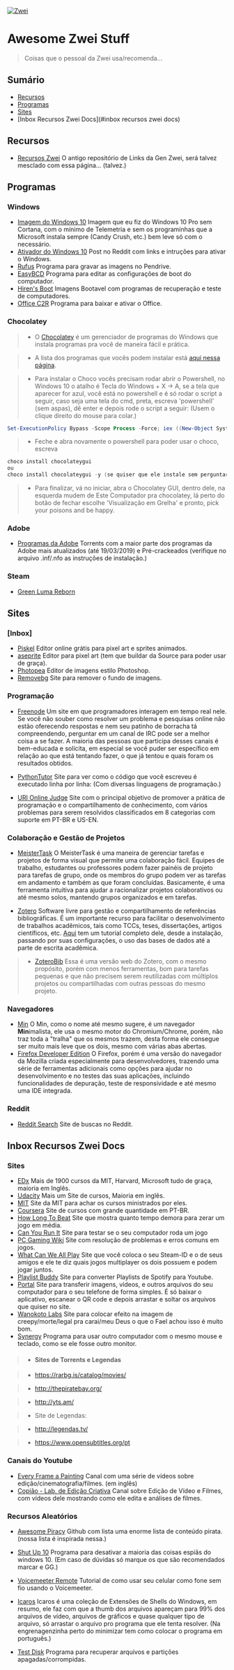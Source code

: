 [![Zwei](https://i.imgur.com/OsmED3M.png)](https://www.instagram.com/generationzwei/)
# Awesome Zwei Stuff

> Coisas que o pessoal da Zwei usa/recomenda...


## Sumário

 - [Recursos](#recursos)
 - [Programas](#programas)
 - [Sites](#sites)
 - [Inbox Recursos Zwei Docs](#inbox recursos zwei docs)

    
## Recursos

 - [Recursos Zwei](https://docs.google.com/document/d/1xYQSxIhp5YMptyxj46ZVu8lxM_ipJ5IXplNQue4R3So/edit) O antigo repositório de Links da Gen Zwei, será talvez mesclado com essa página... (talvez.)


## Programas

### Windows

 - [Imagem do Windows 10](https://drive.google.com/file/d/1N0fpNVgyuPNcvLrwh7729u8YIc_emXkL/view?usp=sharing) Imagem que eu fiz do Windows 10 Pro sem Cortana, com o mínimo de Telemetria e sem os programinhas que a Microsoft instala sempre (Candy Crush, etc.) bem leve só com o necessário.
 - [Ativador do Windows 10](https://www.reddit.com/r/sjain_guides/comments/9qyuij/hwidkms38genmk6_download_and_usage_guide/) Post no Reddit com links e intruções para ativar o Windows.
 - [Rufus](https://rufus.ie/) Programa para gravar as imagens no Pendrive.
 - [EasyBCD](https://neosmart.net/EasyBCD/) Programa para editar as configurações de boot do computador.
 - [Hiren's Boot](https://www.hirensbootcd.org/) Imagens Bootavel com programas de recuperação e teste de computadores.
 - [Office C2R](https://www.reddit.com/r/sjain_guides/comments/9m4m0k/microsoft_office_201319_simple_method_to_download/) Programa para baixar e ativar o Office.
 
### Chocolatey
  >- O [Chocolatey](https://chocolatey.org/) é um gerenciador de programas do Windows que instala programas pra você de maneira fácil e prática.
  
  >- A lista dos programas que vocês podem instalar está [aqui nessa página](https://chocolatey.org/packages).

  >- Para instalar o Choco vocês precisam rodar abrir o Powershell, no Windows 10 o atalho é Tecla do Windows + X -> A, se a tela que aparecer for azul, você está no powershell e é só rodar o script a seguir, caso seja uma tela do cmd, preta, escreva 'powershell' (sem aspas), dê enter e depois rode o script a seguir: (Usem o clique direito do mouse para colar.)

```PowerShell
Set-ExecutionPolicy Bypass -Scope Process -Force; iex ((New-Object System.Net.WebClient).DownloadString('https://chocolatey.org/install.ps1'))
```

  >- Feche e abra novamente o powershell para poder usar o choco, escreva 

```PowerShell
choco install chocolateygui
ou
choco install chocolateygui -y (se quiser que ele instale sem perguntar nada)
```

  >- Para finalizar, vá no iniciar, abra o Chocolatey GUI, dentro dele, na esquerda mudem de Este Computador pra chocolatey, lá perto do botão de fechar escolhe 'Visualização em Grelha' e pronto, pick your poisons and be happy.

### Adobe

 - [Programas da Adobe](https://drive.google.com/drive/folders/1mGjQGjjmVXcN_Lu_dXf68NBC6RhRRBYp?usp=sharing) Torrents com a maior parte dos programas da Adobe mais atualizados (até 19/03/2019) e Pré-crackeados (verifique no arquivo .inf/.nfo as instruções de instalação.)

### Steam

 - [Green Luma Reborn](http://www.mediafire.com/file/u8nfdx8ndwkj4dh/GreenLuma_Reborn_1.6.7.7z/file)


## Sites

### [Inbox]

 - [Piskel](https://www.piskelapp.com/) Editor online grátis para pixel art e sprites animados.
 - [aseprite](https://www.aseprite.org/) Editor para pixel art (tem que buildar da Source para poder usar de graça).
 - [Photopea](https://www.photopea.com/) Editor de imagens estilo Photoshop.
 - [Removebg](https://www.remove.bg/) Site para remover o fundo de imagens.
 
### Programação

 - [Freenode](https://webchat.freenode.net/) Um site em que programadores interagem em tempo real nele. Se você não souber como resolver um problema e pesquisas online não estão oferecendo respostas e nem seu patinho de borracha tá compreendendo, perguntar em um canal de IRC pode ser a melhor coisa a se fazer. A maioria das pessoas que participa desses canais é bem-educada e solícita, em especial se você puder ser específico em relação ao que está tentando fazer, o que já tentou e quais foram os resultados obtidos.

 - [PythonTutor](http://pythontutor.com/visualize.html#mode=edit) Site para ver como o código que você escreveu é executado linha por linha:
(Com diversas linguagens de programação.)
 - [URI Online Judge](https://www.urionlinejudge.com.br/judge/pt/login) Site com o principal objetivo de promover a prática de programação e o compartilhamento de conhecimento, com vários problemas para serem resolvidos classificados em 8 categorias com suporte em PT-BR e US-EN.

### Colaboração e Gestão de Projetos

 - [MeisterTask](meistertask.com/) O MeisterTask é uma maneira de gerenciar tarefas e projetos de forma visual que permite uma colaboração fácil. Equipes de trabalho, estudantes ou professores podem fazer painéis de projeto para tarefas de grupo, onde os membros do grupo podem ver as tarefas em andamento e também as que foram concluídas. Basicamente, é uma ferramenta intuitiva para ajudar a racionalizar projetos colaborativos ou até mesmo solos, mantendo grupos organizados e em tarefas.

 - [Zotero](https://www.zotero.org/) Software livre para gestão e compartilhamento de referências bibliográficas. É um importante recurso para facilitar o desenvolvimento de trabalhos acadêmicos, tais como TCCs, teses, dissertações, artigos científicos, etc. [Aqui](https://planetazotero.blogspot.com/2018/09/tutorial-completo-para-o-zotero-50.html) tem um tutorial completo dele, desde a instalação, passando por suas configurações, o uso das bases de dados até a parte de escrita acadêmica.
 >- [ZoteroBib](https://zbib.org/) Essa é uma versão web do Zotero, com o mesmo propósito, porém com menos ferramentas, bom para tarefas pequenas e que não precisem serem reutilizadas com múltiplos projetos ou compartilhadas com outras pessoas do mesmo projeto.

### Navegadores
- [Min](https://minbrowser.github.io/min/) O Min, como o nome até mesmo sugere, é um navegador **Min**imalista, ele usa o mesmo motor do Chromium/Chrome, porém, não traz toda a "tralha" que os mesmos trazem, desta forma ele consegue ser muito mais leve que os dois, mesmo com várias abas abertas.
- [Firefox Developer Edition](https://www.mozilla.org/pt-BR/firefox/developer/) O Firefox, porém é uma versão do navegador da Mozilla criada especialmente para desenvolvedores, trazendo uma série de ferramentas adicionais como opções para ajudar no desenvolvimento e no testes das suas aplicações, incluindo funcionalidades de depuração, teste de responsividade e até mesmo uma IDE integrada.


### Reddit

 - [Reddit Search](https://redditsearch.io/) Site de buscas no Reddit.


## Inbox Recursos Zwei Docs

### Sites

 - [EDx](https://www.edx.org/) Mais de 1900 cursos da MIT, Harvard, Microsoft tudo de graça, maioria em Inglês.
 - [Udacity](https://www.udacity.com/) Mais um Site de cursos, Maioria em inglês.
 - [MIT](https://ocw.mit.edu/courses/find-by-topic/) Site da MIT para achar os cursos ministrados por eles.
 - [Coursera](https://www.coursera.org/) Site de cursos com grande quantidade em PT-BR.
 - [How Long To Beat](https://howlongtobeat.com/) Site que mostra quanto tempo demora para zerar um jogo em média.
 - [Can You Run It](https://www.systemrequirementslab.com/cyri) Site para testar se o seu computador roda um jogo
 - [PC Gaming Wiki](http://pcgamingwiki.com/wiki/Home) Site com resolução de problemas e erros comuns em jogos.
 - [What Can We All Play](http://whatcanweallplay.com/home/) Site que você coloca o seu Steam-ID e o de seus amigos e ele te diz quais jogos multiplayer os dois possuem e podem jogar juntos.
 - [Playlist Buddy](https://www.playlistbuddyapp.com/) Site para converter Playlists de Spotify para Youtube.
 - [Portal](http://portal.pushbullet.com/) Site para transferir imagens, vídeos, e outros arquivos do seu computador para o seu telefone de forma simples. É só baixar o aplicativo, escanear o QR code e depois arrastar e soltar os arquivos que quiser no site.
 - [Wanokoto Labs](http://labs.wanokoto.jp/olds) Site para colocar efeito na imagem de creepy/morte/legal pra carai/meu Deus o que o Fael achou isso é muito bom.
 - [Synergy](https://sourceforge.net/projects/synergy-stable-builds/) Programa para usar outro computador com o mesmo mouse e teclado, como se ele fosse outro monitor.

>- #### Sites de Torrents e Legendas

>- https://rarbg.is/catalog/movies/

>- http://thepiratebay.org/

>- http://yts.am/

>- Site de Legendas:

>- http://legendas.tv/ 

>- https://www.opensubtitles.org/pt

### Canais do Youtube
- [Every Frame a Painting](https://www.youtube.com/user/everyframeapainting) Canal com uma série de vídeos sobre edição/cinematografia/filmes. (em inglês)
 - [Copião - Lab. de Edição Criativa](https://www.youtube.com/channel/UCmGNypiu7iC6b827QCM-GHw) Canal sobre Edição de Vídeo e Filmes, com vídeos dele mostrando como ele edita e análises de filmes.

### Recursos Aleatórios

 - [Awesome Piracy](https://github.com/Igglybuff/awesome-piracy) Github com lista uma enorme lista de conteúdo pirata. (nossa lista é inspirada nessa.)

 - [Shut Up 10](https://www.oo-software.com/en/shutup10) Programa para desativar a maioria das coisas espiãs do windows 10. (Em caso de dúvidas só marque os que são recomendados marcar e GG.)

 - [Voicemeeter Remote](https://imgur.com/a/RIyHJHc) Tutorial de como usar seu celular como fone sem fio usando o Voicemeeter.

 - [Icaros](https://www.majorgeeks.com/files/details/icaros.html) Icaros é uma coleção de Extensões de Shells do Windows, em resumo, ele faz com que a thumb dos arquivos apareçam para 99% dos arquivos de vídeo, arquivos de gráficos e quase qualquer tipo de arquivo, só arrastar o arquivo pro programa que ele tenta resolver. (Na engrenagenzinha perto do minimizar tem como colocar o programa em português.)

 - [Test Disk](https://www.cgsecurity.org/wiki/TestDisk) Programa para recuperar arquivos e partições apagadas/corrompidas.
